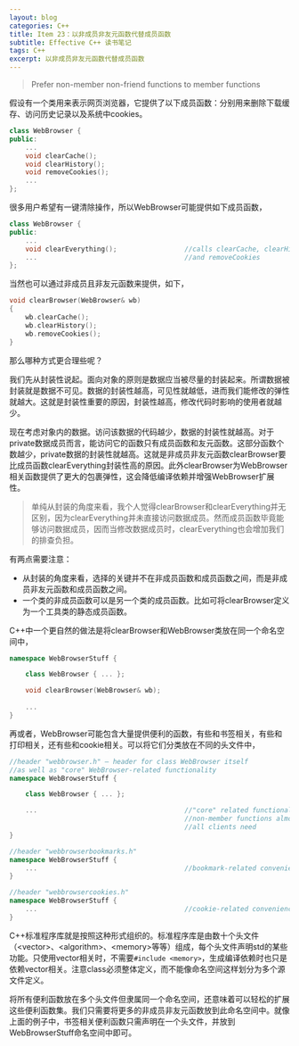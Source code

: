 ```yaml
---
layout: blog
categories: C++
title: Item 23：以非成员非友元函数代替成员函数
subtitle: Effective C++ 读书笔记
tags: C++
excerpt: 以非成员非友元函数代替成员函数
---
```


> Prefer non-member non-friend functions to member functions

假设有一个类用来表示网页浏览器，它提供了以下成员函数：分别用来删除下载缓存、访问历史记录以及系统中cookies。

```cpp
class WebBrowser {
public:
    ...
    void clearCache();
    void clearHistory();
    void removeCookies();
    ...
};
```

很多用户希望有一键清除操作，所以WebBrowser可能提供如下成员函数，

```cpp
class WebBrowser {
public:
    ...
    void clearEverything();                 //calls clearCache, clearHistory
    ...                                     //and removeCookies
};
```

当然也可以通过非成员且非友元函数来提供，如下，

```cpp
void clearBrowser(WebBrowser& wb)
{
    wb.clearCache();
    wb.clearHistory();
    wb.removeCookies();
}
```

那么哪种方式更合理些呢？

我们先从封装性说起。面向对象的原则是数据应当被尽量的封装起来。所谓数据被封装就是数据不可见。数据的封装性越高，可见性就越低，进而我们能修改的弹性就越大。这就是封装性重要的原因，封装性越高，修改代码时影响的使用者就越少。

现在考虑对象内的数据。访问该数据的代码越少，数据的封装性就越高。对于private数据成员而言，能访问它的函数只有成员函数和友元函数。这部分函数个数越少，private数据的封装性就越高。这就是非成员非友元函数clearBrowser要比成员函数clearEverything封装性高的原因。此外clearBrowser为WebBrowser相关函数提供了更大的包裹弹性，这会降低编译依赖并增强WebBrowser扩展性。
> 单纯从封装的角度来看，我个人觉得clearBrowser和clearEverything并无区别，因为clearEverything并未直接访问数据成员。然而成员函数毕竟能够访问数据成员，因而当修改数据成员时，clearEverything也会增加我们的排查负担。

有两点需要注意：

* 从封装的角度来看，选择的关键并不在非成员函数和成员函数之间，而是非成员非友元函数和成员函数之间。
* 一个类的非成员函数可以是另一个类的成员函数。比如可将clearBrowser定义为一个工具类的静态成员函数。

C++中一个更自然的做法是将clearBrowser和WebBrowser类放在同一个命名空间中，

```cpp
namespace WebBrowserStuff {

    class WebBrowser { ... };

    void clearBrowser(WebBrowser& wb);
    
    ...
}
```

再或者，WebBrowser可能包含大量提供便利的函数，有些和书签相关，有些和打印相关，还有些和cookie相关。可以将它们分类放在不同的头文件中，

```cpp
//header "webbrowser.h" — header for class WebBrowser itself
//as well as "core" WebBrowser-related functionality
namespace WebBrowserStuff {

    class WebBrowser { ... };

    ...                                     //"core" related functionality, e.g.
                                            //non-member functions almost
                                            //all clients need
}

//header "webbrowserbookmarks.h"
namespace WebBrowserStuff {
    ...                                     //bookmark-related convenience functions
}

//header "webbrowsercookies.h"
namespace WebBrowserStuff {
    ...                                     //cookie-related convenience functions
}
```

C++标准程序库就是按照这种形式组织的。标准程序库是由数十个头文件（\<vector\>、\<algorithm\>、\<memory\>等等）组成，每个头文件声明std的某些功能。只使用vector相关时，不需要`#include <memory>`，生成编译依赖时也只是依赖vector相关。注意class必须整体定义，而不能像命名空间这样划分为多个源文件定义。

将所有便利函数放在多个头文件但隶属同一个命名空间，还意味着可以轻松的扩展这些便利函数集。我们只需要将更多的非成员非友元函数放到此命名空间中。就像上面的例子中，书签相关便利函数只需声明在一个头文件，并放到WebBrowserStuff命名空间中即可。
